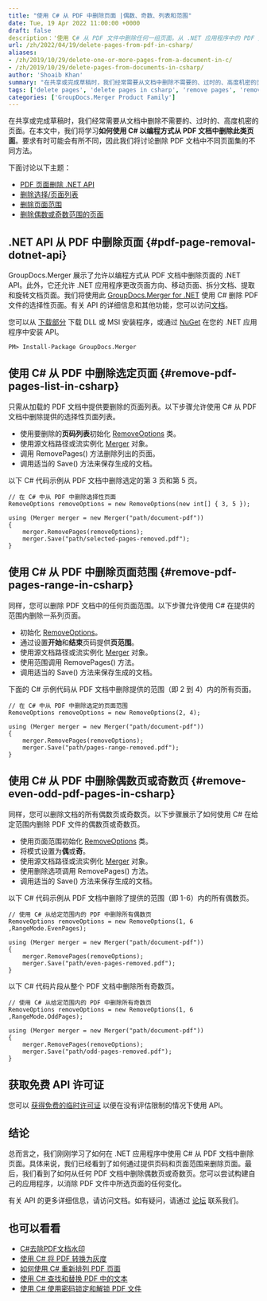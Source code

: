 ```yaml
---
title: "使用 C# 从 PDF 中删除页面 |偶数、奇数、列表和范围"
date: Tue, 19 Apr 2022 11:00:00 +0000
draft: false
description：'使用 C# 从 PDF 文件中删除任何一组页面。从 .NET 应用程序中的 PDF 文件中删除页面列表、任何给定范围、偶数页或奇数页。
url: /zh/2022/04/19/delete-pages-from-pdf-in-csharp/
aliases:
- /zh/2019/10/29/delete-one-or-more-pages-from-a-document-in-c/
- /zh/2019/10/29/delete-pages-from-documents-in-csharp/
author: 'Shoaib Khan'
summary: "在共享或完成草稿时，我们经常需要从文档中删除不需要的、过时的、高度机密的页面。在本文中，我们将学习**如何使用 C# 以编程方式从 PDF 文档中删除此类页面**。要求有时可能会有所不同，因此我们将讨论删除 PDF 文档中不同页面集的不同方法。"
tags: ['delete pages', 'delete pages in csharp', 'remove pages', 'remove pages in csharp', 'delete pages from pdf in csharp', 'delete pages in csharp']
categories: ['GroupDocs.Merger Product Family']
---
```


在共享或完成草稿时，我们经常需要从文档中删除不需要的、过时的、高度机密的页面。在本文中，我们将学习**如何使用 C# 以编程方式从 PDF 文档中删除此类页面**。要求有时可能会有所不同，因此我们将讨论删除 PDF 文档中不同页面集的不同方法。

下面讨论以下主题：

- [PDF 页面删除 .NET API](#pdf-page-removal-dotnet-api)
- [删除选择/页面列表](#remove-pdf-pages-list-in-csharp)
- [删除页面范围](#remove-pdf-pages-range-in-csharp)
- [删除偶数或奇数范围的页面](#remove-even-odd-pdf-pages-in-csharp)

## .NET API 从 PDF 中删除页面 {#pdf-page-removal-dotnet-api}

GroupDocs.Merger 展示了允许以编程方式从 PDF 文档中删除页面的 .NET API。此外，它还允许 .NET 应用程序更改页面方向、移动页面、拆分文档、提取和旋转文档页面。我们将使用此 [GroupDocs.Merger for .NET][1] 使用 C# 删除 PDF 文件的选择性页面。有关 API 的详细信息和其他功能，您可以访问[文档][2]。

您可以从 [下载部分][3] 下载 DLL 或 MSI 安装程序，或通过 [NuGet][4] 在您的 .NET 应用程序中安装 API。

```
PM> Install-Package GroupDocs.Merger
```

## 使用 C# 从 PDF 中删除选定页面 {#remove-pdf-pages-list-in-csharp}

只需从加载的 PDF 文档中提供要删除的页面列表。以下步骤允许使用 C# 从 PDF 文档中删除提供的选择性页面列表。

- 使用要删除的**页码列表**初始化 [RemoveOptions][5] 类。
- 使用源文档路径或流实例化 [Merger][6] 对象。
- 调用 RemovePages() 方法删除列出的页面。
- 调用适当的 Save() 方法来保存生成的文档。

以下 C# 代码示例从 PDF 文档中删除选定的第 3 页和第 5 页。

```
// 在 C# 中从 PDF 中删除选择性页面
RemoveOptions removeOptions = new RemoveOptions(new int[] { 3, 5 });

using (Merger merger = new Merger("path/document-pdf"))
{
    merger.RemovePages(removeOptions);
    merger.Save("path/selected-pages-removed.pdf");
}
```

## 使用 C# 从 PDF 中删除页面范围 {#remove-pdf-pages-range-in-csharp}

同样，您可以删除 PDF 文档中的任何页面范围。以下步骤允许使用 C# 在提供的范围内删除一系列页面。

- 初始化 [RemoveOptions][5]。
- 通过设置**开始**和**结束**页码提供**页范围**。
- 使用源文档路径或流实例化 [Merger][6] 对象。
- 使用范围调用 RemovePages() 方法。
- 调用适当的 Save() 方法来保存生成的文档。

下面的 C# 示例代码从 PDF 文档中删除提供的范围（即 2 到 4）内的所有页面。

```
// 在 C# 中从 PDF 中删除选定的页面范围
RemoveOptions removeOptions = new RemoveOptions(2, 4);

using (Merger merger = new Merger("path/document-pdf"))
{
    merger.RemovePages(removeOptions);
    merger.Save("path/pages-range-removed.pdf");
}
```

## 使用 C# 从 PDF 中删除偶数页或奇数页 {#remove-even-odd-pdf-pages-in-csharp}

同样，您可以删除文档的所有偶数页或奇数页。以下步骤展示了如何使用 C# 在给定范围内删除 PDF 文件的偶数页或奇数页。

- 使用页面范围初始化 [RemoveOptions][5] 类。
- 将模式设置为**偶**或**奇**。
- 使用源文档路径或流实例化 [Merger][6] 对象。
- 使用删除选项调用 RemovePages() 方法。
- 调用适当的 Save() 方法来保存生成的文档。

以下 C# 代码示例从 PDF 文档中删除了提供的范围（即 1-6）内的所有偶数页。

```
// 使用 C# 从给定范围内的 PDF 中删除所有偶数页
RemoveOptions removeOptions = new RemoveOptions(1, 6 ,RangeMode.EvenPages);

using (Merger merger = new Merger("path/document-pdf"))
{
    merger.RemovePages(removeOptions);
    merger.Save("path/even-pages-removed.pdf");
}
```

以下 C# 代码片段从整个 PDF 文档中删除所有奇数页。

```
// 使用 C# 从给定范围内的 PDF 中删除所有奇数页
RemoveOptions removeOptions = new RemoveOptions(1, 6 ,RangeMode.OddPages);

using (Merger merger = new Merger("path/document-pdf"))
{
    merger.RemovePages(removeOptions);
    merger.Save("path/odd-pages-removed.pdf");
}
```

## 获取免费 API 许可证

您可以 [获得免费的临时许可证][7] 以便在没有评估限制的情况下使用 API。

## 结论

总而言之，我们刚刚学习了如何在 .NET 应用程序中使用 C# 从 PDF 文档中删除页面。具体来说，我们已经看到了如何通过提供页码和页面范围来删除页面。最后，我们看到了如何从任何 PDF 文档中删除偶数页或奇数页。您可以尝试构建自己的应用程序，以消除 PDF 文件中所选页面的任何变化。

有关 API 的更多详细信息，请访问文档。如有疑问，请通过 [论坛][8] 联系我们。

## 也可以看看
- [C#去除PDF文档水印][9]
- [使用 C# 将 PDF 转换为灰度][10]
- [如何使用 C# 重新排列 PDF 页面][11]
- [使用 C# 查找和替换 PDF 中的文本][12]
- [使用 C# 使用密码锁定和解锁 PDF 文件][13]

[1]: https://products.groupdocs.com/merger/net
[2]: https://docs.groupdocs.com/merger/net/
[3]: https://downloads.groupdocs.com/merger/net
[4]: https://www.nuget.org/packages/groupdocs.merger/
[5]: https://apireference.groupdocs.com/merger/net/groupdocs.merger.domain.options/removeoptions
[6]: https://apireference.groupdocs.com/merger/net/groupdocs.merger/merger
[7]: https://purchase.groupdocs.com/temporary-license
[8]: https://forum.groupdocs.com/
[9]: https://blog.groupdocs.com/2022/03/25/remove-watermark-from-pdf-in-csharp/
[10]: https://blog.groupdocs.com/2022/03/16/convert-pdf-to-grayscale-jpg-png-images-in-csharp/
[11]: https://blog.groupdocs.com/2022/02/22/move-pdf-pages-using-csharp/
[12]: https://blog.groupdocs.com/2022/02/19/find-and-replace-text-in-pdf-using-csharp/
[13]: https://blog.groupdocs.com/2021/11/17/lock-unlock-pdf-files-with-password-using-csharp/

